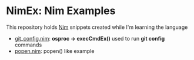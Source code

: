 # NimEx: Nim Examples

This repository holds [Nim](https://nim-lang.org/) snippets created while I'm learning the language

- [git_config.nim](https://github.com/sfmunoz/nimex/blob/main/git_config.nim): **osproc → execCmdEx()** used to run **git config** commands
- [popen.nim](https://github.com/sfmunoz/nimex/blob/main/popen.nim): popen() like example
